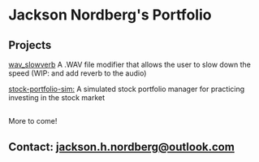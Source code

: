 # Jackson Nordberg's Portfolio
## Projects
[wav_slowverb](https://github.com/thejacksonian56/wav_slowverb) A .WAV file modifier that allows the user to slow down the speed (WIP: and add reverb to the audio)

[stock-portfolio-sim:](https://github.com/thejacksonian56/stock-portfolio-sim) A simulated stock portfolio manager for practicing investing in the stock market
##
More to come!
## Contact: jackson.h.nordberg@outlook.com


<!--
**thejacksonian56/thejacksonian56** is a ✨ _special_ ✨ repository because its `README.md` (this file) appears on your GitHub profile.

Here are some ideas to get you started:

- 🔭 I’m currently working on ...
- 🌱 I’m currently learning ...
- 👯 I’m looking to collaborate on ...
- 🤔 I’m looking for help with ...
- 💬 Ask me about ...
- 📫 How to reach me: ...
- 😄 Pronouns: ...
- ⚡ Fun fact: ...
-->
